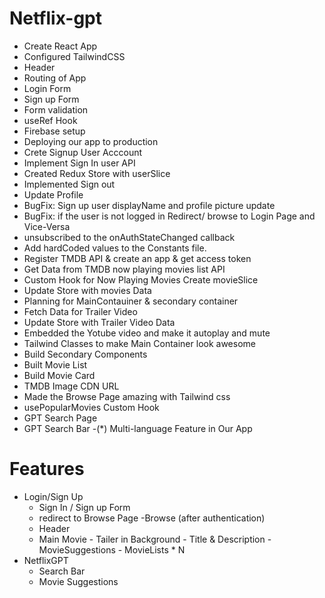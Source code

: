# Netflix-gpt

- Create React App
- Configured TailwindCSS
- Header
- Routing of App
- Login Form
- Sign up Form
- Form validation
- useRef Hook
- Firebase setup
- Deploying our app to production
- Crete Signup User Acccount
- Implement Sign In user API
- Created Redux Store with userSlice
- Implemented Sign out
- Update Profile
- BugFix: Sign up user displayName and profile picture update
- BugFix: if the user is not logged in Redirect/ browse to Login Page and Vice-Versa
- unsubscribed to the onAuthStateChanged callback
- Add hardCoded values to the Constants file.
- Register TMDB API & create an app & get access token
- Get Data from TMDB now playing movies list API
- Custom Hook for Now Playing Movies Create movieSlice
- Update Store with movies Data
- Planning for MainContauiner & secondary container
- Fetch Data for Trailer Video
- Update Store with Trailer Video Data
- Embedded the Yotube video and make it autoplay and mute
- Tailwind Classes to make Main Container look awesome
- Build Secondary Components
- Built Movie List
- Build Movie Card
- TMDB Image CDN URL
- Made the Browse Page amazing with Tailwind css
- usePopularMovies Custom Hook
- GPT Search Page
- GPT Search Bar
-(*) Multi-language Feature in Our App



# Features 
- Login/Sign Up
  - Sign In / Sign up Form
  - redirect to Browse Page
-Browse (after authentication)
  - Header
  - Main Movie
        - Tailer in Background
        - Title & Description
        - MovieSuggestions
            - MovieLists  * N
- NetflixGPT
   - Search Bar
   - Movie Suggestions